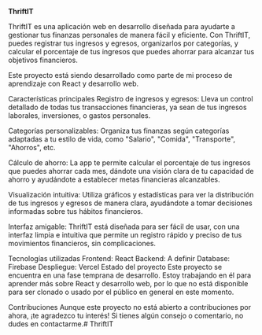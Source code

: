 <b>ThriftIT</b>

ThriftIT es una aplicación web en desarrollo diseñada para ayudarte a gestionar tus finanzas personales de manera fácil y eficiente. Con ThriftIT, puedes registrar tus ingresos y egresos, organizarlos por categorías, y calcular el porcentaje de tus ingresos que puedes ahorrar para alcanzar tus objetivos financieros.


Este proyecto está siendo desarrollado como parte de mi proceso de aprendizaje con React y desarrollo web.

Características principales
Registro de ingresos y egresos: Lleva un control detallado de todas tus transacciones financieras, ya sean de tus ingresos laborales, inversiones, o gastos personales.

Categorías personalizables: Organiza tus finanzas según categorías adaptadas a tu estilo de vida, como "Salario", "Comida", "Transporte", "Ahorros", etc.

Cálculo de ahorro: La app te permite calcular el porcentaje de tus ingresos que puedes ahorrar cada mes, dándote una visión clara de tu capacidad de ahorro y ayudándote a establecer metas financieras alcanzables.

Visualización intuitiva: Utiliza gráficos y estadísticas para ver la distribución de tus ingresos y egresos de manera clara, ayudándote a tomar decisiones informadas sobre tus hábitos financieros.

Interfaz amigable: ThriftIT está diseñada para ser fácil de usar, con una interfaz limpia e intuitiva que permite un registro rápido y preciso de tus movimientos financieros, sin complicaciones.

Tecnologías utilizadas
Frontend: React
Backend: A definir
Database: Firebase
Despliegue: Vercel
Estado del proyecto
Este proyecto se encuentra en una fase temprana de desarrollo. Estoy trabajando en él para aprender más sobre React y desarrollo web, por lo que no está disponible para ser clonado o usado por el público en general en este momento.

Contribuciones
Aunque este proyecto no está abierto a contribuciones por ahora, ¡te agradezco tu interés! Si tienes algún consejo o comentario, no dudes en contactarme.# ThriftIT
